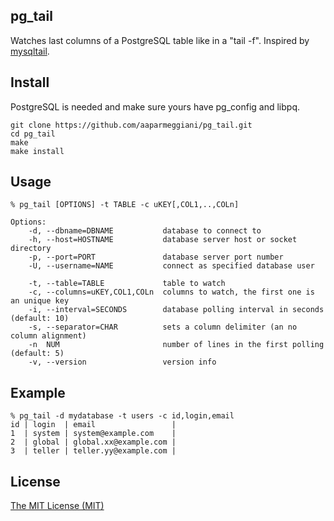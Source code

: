 
## pg_tail  

Watches last columns of a PostgreSQL table like in a "tail -f".
Inspired by [mysqltail](http://www.vanheusden.com/mysqltail/).

## Install
PostgreSQL is needed and make sure yours have pg_config and libpq.
```console
git clone https://github.com/aaparmeggiani/pg_tail.git
cd pg_tail
make
make install
```
## Usage
```console
% pg_tail [OPTIONS] -t TABLE -c uKEY[,COL1,..,COLn]

Options:
    -d, --dbname=DBNAME           database to connect to
    -h, --host=HOSTNAME           database server host or socket directory
    -p, --port=PORT               database server port number
    -U, --username=NAME           connect as specified database user

    -t, --table=TABLE             table to watch
    -c, --columns=uKEY,COL1,COLn  columns to watch, the first one is an unique key
    -i, --interval=SECONDS        database polling interval in seconds (default: 10)
    -s, --separator=CHAR          sets a column delimiter (an no column alignment)
    -n  NUM                       number of lines in the first polling (default: 5)
    -v, --version                 version info
```

## Example
   
```console
% pg_tail -d mydatabase -t users -c id,login,email
id | login  | email                 |
1  | system | system@example.com    |
2  | global | global.xx@example.com |
3  | teller | teller.yy@example.com |
```

## License
[The MIT License (MIT)](http://www.opensource.org/licenses/MIT)


